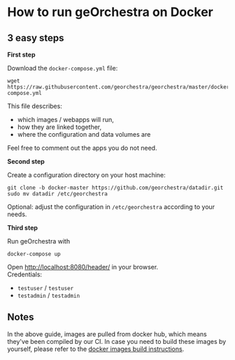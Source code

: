 # How to run geOrchestra on Docker

## 3 easy steps

**First step**

Download the `docker-compose.yml` file:
```
wget https://raw.githubusercontent.com/georchestra/georchestra/master/docker-compose.yml
```
This file describes:
 * which images / webapps will run,
 * how they are linked together,
 * where the configuration and data volumes are

Feel free to comment out the apps you do not need.


**Second step**

Create a configuration directory on your host machine:
```
git clone -b docker-master https://github.com/georchestra/datadir.git
sudo mv datadir /etc/georchestra
```

Optional: adjust the configuration in `/etc/georchestra` according to your needs.


**Third step**

Run geOrchestra with
```
docker-compose up
```

Open [http://localhost:8080/header/](http://localhost:8080/header/) in your browser.  
Credentials:
 * `testuser` / `testuser`
 * `testadmin` / `testadmin`

## Notes

In the above guide, images are pulled from docker hub, which means they've been compiled by our CI. 
In case you need to build these images by yourself, please refer to the [docker images build instructions](../docker/README.md).

